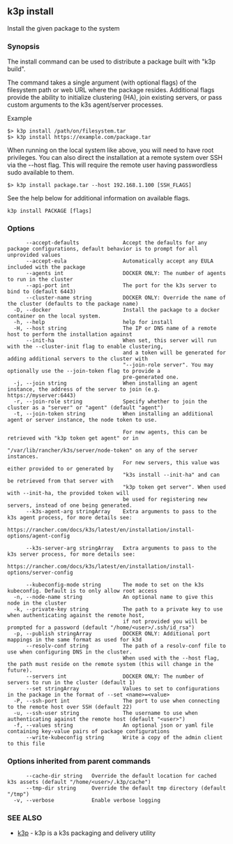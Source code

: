 ## k3p install

Install the given package to the system

### Synopsis


The install command can be used to distribute a package built with "k3p build".

The command takes a single argument (with optional flags) of the filesystem path or web URL
where the package resides. Additional flags provide the ability to initialize clustering (HA),
join existing servers, or pass custom arguments to the k3s agent/server processes.

Example

	$> k3p install /path/on/filesystem.tar
	$> k3p install https://example.com/package.tar

When running on the local system like above, you will need to have root privileges. You can also 
direct the installation at a remote system over SSH via the --host flag. This will require the 
remote user having passwordless sudo available to them.

    $> k3p install package.tar --host 192.168.1.100 [SSH_FLAGS]

See the help below for additional information on available flags.


```
k3p install PACKAGE [flags]
```

### Options

```
      --accept-defaults              Accept the defaults for any package configurations, default behavior is to prompt for all unprovided values
      --accept-eula                  Automatically accept any EULA included with the package
      --agents int                   DOCKER ONLY: The number of agents to run in the cluster
      --api-port int                 The port for the k3s server to bind to (default 6443)
      --cluster-name string          DOCKER ONLY: Override the name of the cluster (defaults to the package name)
  -D, --docker                       Install the package to a docker container on the local system.
  -h, --help                         help for install
  -H, --host string                  The IP or DNS name of a remote host to perform the installation against
      --init-ha                      When set, this server will run with the --cluster-init flag to enable clustering, 
                                     and a token will be generated for adding additional servers to the cluster with 
                                     "--join-role server". You may optionally use the --join-token flag to provide a 
                                     pre-generated one.
  -j, --join string                  When installing an agent instance, the address of the server to join (e.g. https://myserver:6443)
  -r, --join-role string             Specify whether to join the cluster as a "server" or "agent" (default "agent")
  -t, --join-token string            When installing an additional agent or server instance, the node token to use.
                                     
                                     For new agents, this can be retrieved with "k3p token get agent" or in 
                                     "/var/lib/rancher/k3s/server/node-token" on any of the server instances.
                                     For new servers, this value was either provided to or generated by 
                                     "k3s install --init-ha" and can be retrieved from that server with 
                                     "k3p token get server". When used with --init-ha, the provided token will 
                                     be used for registering new servers, instead of one being generated.
      --k3s-agent-arg stringArray    Extra arguments to pass to the k3s agent process, for more details see:
                                     https://rancher.com/docs/k3s/latest/en/installation/install-options/agent-config
                                     
      --k3s-server-arg stringArray   Extra arguments to pass to the k3s server process, for more details see:
                                     https://rancher.com/docs/k3s/latest/en/installation/install-options/server-config
                                     
      --kubeconfig-mode string       The mode to set on the k3s kubeconfig. Default is to only allow root access
  -n, --node-name string             An optional name to give this node in the cluster
  -k, --private-key string           The path to a private key to use when authenticating against the remote host, 
                                     if not provided you will be prompted for a password (default "/home/<user>/.ssh/id_rsa")
  -p, --publish stringArray          DOCKER ONLY: Additional port mappings in the same format as used for k3d
      --resolv-conf string           The path of a resolv-conf file to use when configuring DNS in the cluster.
                                     When used with the --host flag, the path must reside on the remote system (this will change in the future).
      --servers int                  DOCKER ONLY: The number of servers to run in the cluster (default 1)
      --set stringArray              Values to set to configurations in the package in the format of --set <name>=<value>
  -P, --ssh-port int                 The port to use when connecting to the remote host over SSH (default 22)
  -u, --ssh-user string              The username to use when authenticating against the remote host (default "<user>")
  -f, --values string                An optional json or yaml file containing key-value pairs of package configurations
      --write-kubeconfig string      Write a copy of the admin client to this file
```

### Options inherited from parent commands

```
      --cache-dir string   Override the default location for cached k3s assets (default "/home/<user>/.k3p/cache")
      --tmp-dir string     Override the default tmp directory (default "/tmp")
  -v, --verbose            Enable verbose logging
```

### SEE ALSO

* [k3p](k3p.md)	 - k3p is a k3s packaging and delivery utility

